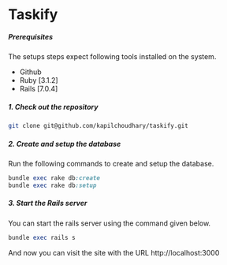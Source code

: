 # Taskify
##### Prerequisites

The setups steps expect following tools installed on the system.

- Github
- Ruby [3.1.2]
- Rails [7.0.4]
##### 1. Check out the repository

```bash
git clone git@github.com/kapilchoudhary/taskify.git
```

##### 2. Create and setup the database

Run the following commands to create and setup the database.

```ruby
bundle exec rake db:create
bundle exec rake db:setup
```

##### 3. Start the Rails server

You can start the rails server using the command given below.

```ruby
bundle exec rails s
```

And now you can visit the site with the URL http://localhost:3000